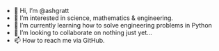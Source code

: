 - 👋 Hi, I’m @ashgratt
- 👀 I’m interested in science, mathematics & engineering.
- 🌱 I’m currently learning how to solve engineering problems in Python
- 💞️ I’m looking to collaborate on nothing just yet...
- 📫 How to reach me via GitHub.

<!---
ashgratt/ashgratt is a ✨ special ✨ repository because its `README.md` (this file) appears on your GitHub profile.
You can click the Preview link to take a look at your changes.
--->
